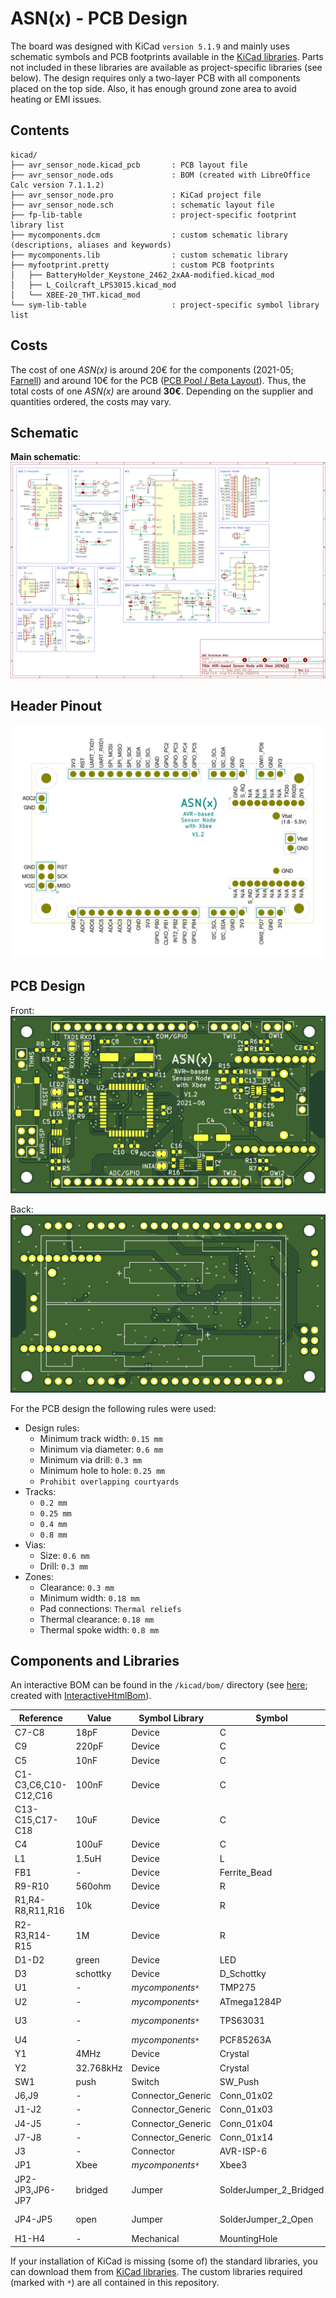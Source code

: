 # ASN(x) - PCB Design

The board was designed with KiCad `version 5.1.9` and mainly uses schematic symbols and PCB footprints available in the [KiCad libraries](https://kicad.org/libraries/download/).
Parts not included in these libraries are available as project-specific libraries (see below).
The design requires only a two-layer PCB with all components placed on the top side.
Also, it has enough ground zone area to avoid heating or EMI issues.


## Contents

```
kicad/
├── avr_sensor_node.kicad_pcb       : PCB layout file
├── avr_sensor_node.ods             : BOM (created with LibreOffice Calc version 7.1.1.2)
├── avr_sensor_node.pro             : KiCad project file
├── avr_sensor_node.sch             : schematic layout file
├── fp-lib-table                    : project-specific footprint library list
├── mycomponents.dcm                : custom schematic library (descriptions, aliases and keywords)
├── mycomponents.lib                : custom schematic library
├── myfootprint.pretty              : custom PCB footprints
│   ├── BatteryHolder_Keystone_2462_2xAA-modified.kicad_mod
│   ├── L_Coilcraft_LPS3015.kicad_mod
│   └── XBEE-20_THT.kicad_mod
└── sym-lib-table                   : project-specific symbol library list
```


## Costs

The cost of one *ASN(x)* is around 20€ for the components (2021-05; [Farnell](https://www.farnell.com/)) and around 10€ for the PCB ([PCB Pool / Beta Layout](https://eu.beta-layout.com/pcb/)).
Thus, the total costs of one *ASN(x)* are around **30€**.
Depending on the supplier and quantities ordered, the costs may vary.


## Schematic

**Main schematic**:  
![Main Schematic (/media/schematic/avr_sensor_node.svg)](../media/schematic/avr_sensor_node.svg)


## Header Pinout
 
![PCB header pinout (/media/pcb/avr_sensor_node-pinout.svg)](../media/pcb/avr_sensor_node-pinout.svg)


## PCB Design

Front:  
![PCB front (/media/pcb/avr_sensor_node-front.png)](../media/pcb/avr_sensor_node-front.png)

Back:  
![PCB back (/media/pcb/avr_sensor_node-back.png)](../media/pcb/avr_sensor_node-back.png)

For the PCB design the following rules were used:
* Design rules:
    * Minimum track width: `0.15 mm`
    * Minimum via diameter: `0.6 mm`
    * Minimum via drill: `0.3 mm`
    * Minimum hole to hole: `0.25 mm`
    * `Prohibit overlapping courtyards`
* Tracks:
    * `0.2 mm`
    * `0.25 mm`
    * `0.4 mm`
    * `0.8 mm`
* Vias:
    * Size: `0.6 mm`
    * Drill: `0.3 mm`
* Zones:
    * Clearance: `0.3 mm`
    * Minimum width: `0.18 mm`
    * Pad connections: `Thermal reliefs`
    * Thermal clearance: `0.18 mm`
    * Thermal spoke width: `0.8 mm`


## Components and Libraries

An interactive BOM can be found in the `/kicad/bom/` directory (see [here](../kicad/bom/avr_sensor_node.html); created with [InteractiveHtmlBom](https://github.com/openscopeproject/InteractiveHtmlBom)).

| Reference | Value | Symbol Library | Symbol | Footprint Library | Footprint | Dist. |
|-----------|-------|----------------|--------|-------------------|-----------|---------|
| C7-C8     | 18pF  | Device         | C      | Capacitor_SMD     | C_0603_1608Metric | [Farnell](https://at.farnell.com/kemet/c0603c180k5ractu/kondensator-18pf-50v-10-x7r-0603/dp/2821151) |
| C9        | 220pF | Device         | C      | Capacitor_SMD     | C_0603_1608Metric | [Farnell](https://at.farnell.com/wurth-elektronik/885012206055/kondensator-220pf-25v-10-x7r-0603/dp/2812352) |
| C5        | 10nF  | Device         | C      | Capacitor_SMD     | C_0603_1608Metric | [Farnell](https://at.farnell.com/kemet/c0603c103m5ractu/kondensator-0-01-f-50v-20-x7r/dp/2581043) |
| C1-C3,C6,C10-C12,C16  | 100nF | Device | C      | Capacitor_SMD     | C_0603_1608Metric | [Farnell](https://at.farnell.com/kemet/c0603c104m5ractu/kondensator-0-1-f-50v-20-x7r-0603/dp/2581046) |
| C13-C15,C17-C18   | 10uF  | Device         | C      | Capacitor_SMD     | C_0805_2012Metric | [Farnell](https://at.farnell.com/kemet/c0805c106m8racauto/kondensator-10-f-10v-20-x7r-0805/dp/2776883) |
| C4        | 100uF | Device         | C      | Capacitor_SMD     | CP_Elec_6.3x7.7   | [Farnell](https://at.farnell.com/panasonic/eeefk1e101xp/kondensator-100-f-25v-radial-smd/dp/1850109) |
| L1        | 1.5uH | Device         | L      | *myfootprint*`*`  | L_Coilcraft_LPS3015 | [Farnell](https://at.farnell.com/coilcraft/lps3015-152mrb/induktivit-t-1-5uh-20-1-3a-gesch/dp/2408018?st=1.5) |
| FB1       | -     | Device   | Ferrite_Bead | Inductor_SMD      | L_0805_2012Metric | [Farnell](https://at.farnell.com/laird/mi0805k400r-10/ferritperle-2012-100mhz-40r/dp/2292459) |
| R9-R10    | 560ohm | Device        | R      | Resistor_SMD      | R_0603_1608Metric | [Farnell](https://at.farnell.com/yageo/ac0603fr-07560rl/dickschichtwiderstand-560r-1-0/dp/3495281) |
| R1,R4-R8,R11,R16 | 10k | Device        | R      | Resistor_SMD      | R_0603_1608Metric | [Farnell](https://at.farnell.com/yageo/ac0603fr-0710kl/dickschichtwiderstand-10k-1-0/dp/3495224) |
| R2-R3,R14-R15 | 1M  | Device         | R      | Resistor_SMD      | R_0603_1608Metric | [Farnell](https://at.farnell.com/yageo/rc0603fr-071ml/dickschichtwiderstand-1m-1-0-1w/dp/9238840) |
| D1-D2     | green | Device         | LED    | LED_SMD           | LED_0805_2012Metric | [Farnell](https://at.farnell.com/kingbright/kp-2012lsgc/led-gr-n-0-8mcd-568nm-smd/dp/2463991) |
| D3        | schottky | Device  | D_Schottky | Diode_SMD         | D_SOD-123         | [Farnell](https://at.farnell.com/stmicroelectronics/stps0520z/schottky-diode-2a-20v-smd/dp/1467545) |
| U1        | -     | *mycomponents*`*` | TMP275 | Package_SO | VSSOP-8_3.0x3.0mm_P0.65mm | [Farnell](https://at.farnell.com/texas-instruments/tmp275aidgkr/temperature-sensor-0-0625deg-c/dp/3009081) |
| U2        | -     | *mycomponents*`*` | ATmega1284P | Package_QFP | TQFP-44_10x10mm_P0.8mm | [Farnell](https://at.farnell.com/microchip/atmega1284p-au/mcu-8bit-avr-128k-flash-44tqfp/dp/1715480) |
| U3        | -     | *mycomponents*`*` | TPS63031 | Package_SON | VSON-10-1EP_3x3mm_P0.5mm_EP1.2x2mm_ThermalVias | [Farnell](https://at.farnell.com/texas-instruments/tps63031dskr/dc-dc-conv-buck-boost-2-4mhz-vson/dp/3122997) |
| U4        | -     | *mycomponents*`*` | PCF85263A | Package_SO | TSSOP-10_3x3mm_P0.5mm | [Farnell](https://at.farnell.com/nxp/pcf85263att1-aj/takt-ic-aec-q100-tssop-10/dp/2890043) |
| Y1        | 4MHz  | Device         | Crystal | Crystal          | Crystal_SMD_HC49-SD | [Farnell](https://at.farnell.com/txc/9c-4-000maaj-t/xtal-4-000mhz-18pf-smd-hc-49s/dp/1842332) |
| Y2        | 32.768kHz  | Device         | Crystal | Crystal          | Crystal_SMD_3215-2Pin_3.2x1.5mm | [Farnell](https://at.farnell.com/abracon/abs07-lr-32-768khz-6-1-t/quarz-32-768khz-6pf-3-2mm-x-1/dp/2849465) |
| SW1       | push  | Switch         | SW_Push | Button_Switch_SMD | SW_SPST_PTS645   | [Farnell](https://at.farnell.com/c-k-components/pts645sm43smtr92lfs/taster-spst-0-05a-12vdc-smd-4/dp/2320087) |
| J6,J9     | - | Connector_Generic | Conn_01x02 | Connector_PinHeader_2.54mm | PinHeader_1x02_P2.54mm_Vertical | [Farnell](https://at.farnell.com/wurth-elektronik/61304011121/stiftleiste-2-54mm-tht-vertikal/dp/2356175) |
| J1-J2     | - | Connector_Generic | Conn_01x03 | Connector_PinHeader_2.54mm | PinHeader_1x03_P2.54mm_Vertical | [Farnell](https://at.farnell.com/wurth-elektronik/61304011121/stiftleiste-2-54mm-tht-vertikal/dp/2356175) |
| J4-J5     | - | Connector_Generic | Conn_01x04 | Connector_PinHeader_2.54mm | PinHeader_1x04_P2.54mm_Vertical | [Farnell](https://at.farnell.com/wurth-elektronik/61304011121/stiftleiste-2-54mm-tht-vertikal/dp/2356175) |
| J7-J8     | - | Connector_Generic | Conn_01x14 | Connector_PinHeader_2.54mm | PinHeader_1x14_P2.54mm_Vertical | [Farnell](https://at.farnell.com/wurth-elektronik/61304011121/stiftleiste-2-54mm-tht-vertikal/dp/2356175) |
| J3        | - | Connector | AVR-ISP-6 | Connector_PinHeader_2.54mm | PinHeader_2x03_P2.54mm_Vertical | [Farnell](https://at.farnell.com/wurth-elektronik/61304021121/stiftleiste-2-54mm-tht-vertikal/dp/2356148) |
| JP1       | Xbee | *mycomponents*`*` | Xbee3 | *myfootprint*`*` | XBEE-20_THT       | [Farnell](https://at.farnell.com/harwin/m22-7131042/buchsenleiste-vert-geschlossen/dp/1109732) |
| JP2-JP3,JP6-JP7 | bridged | Jumper | SolderJumper_2_Bridged | Jumper | SolderJumper-2_P1.3mm_Bridged_RoundedPad1.0x1.5mm | - |
| JP4-JP5   | open | Jumper | SolderJumper_2_Open | Jumper | SolderJumper-2_P1.3mm_Open_RoundedPad1.0x1.5mm | - |
| H1-H4     | - | Mechanical | MountingHole  | MountingHole | MountingHole_2.7mm_M2.5 | - |


If your installation of KiCad is missing (some of) the standard libraries, you can download them from [KiCad libraries](https://kicad.org/libraries/download/).
The custom libraries required (marked with `*`) are all contained in this repository.
